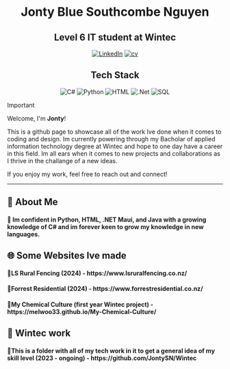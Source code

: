 <h1 align="center">
  Jonty Blue Southcombe Nguyen 
</h1>

<h2 align="center">
  Level 6 IT student at Wintec 
</h2>

<p align="center">
  <a href="https://www.linkedin.com/in/jonty-southcombe-nguyen-02aa13320/" title="LinkedIn"><img src="https://img.shields.io/badge/LinkedIn-0077B5?style=for-the-badge&logo=linkedin&logoColor=white" alt="LinkedIn"></a>  
  <a href="https://github.com/JontySN/JontySN/blob/main/Jontys%20CV.pdf" title="cv"><img src="https://img.shields.io/badge/CLICK ME FOR CV-666666?style=for-the-badge&logo=microsoft&logoColor=white" alt="cv"></a> 
</p>

<h2 align="center">
  Tech Stack
</h2>

<p align="center">
  <img src="https://img.shields.io/badge/C%23-239120?style=for-the-badge&logo=c-sharp&logoColor=white" alt="C#">
  <img src="https://img.shields.io/badge/Python-3776AB?style=for-the-badge&logo=python&logoColor=white" alt="Python">
  <img src="https://img.shields.io/badge/HTML-239120?style=for-the-badge&logo=html5&logoColor=white" alt="HTML">
  <img src="https://img.shields.io/badge/.NET-5C2D91?style=for-the-badge&logo=.net&logoColor=white" alt=".Net">
  <img src="https://img.shields.io/badge/Microsoft_SQL_Server-CC2927?style=for-the-badge&logo=microsoft-sql-server&logoColor=white" alt="SQL">
</p>

> [!IMPORTANT]
> Welcome, I'm **Jonty**!
>
> This is a github page to showcase all of the work Ive done when it comes to coding and design. Im currently powering through my Bacholar of applied information technology degree at Wintec and hope to one day have a career in this field.
> Im all ears when it comes to new projects and collaborations as I thrive in the challange of a new ideas.
> 
> If you enjoy my work, feel free to reach out and connect!

---
<h2>🌟 About Me</h2>
<h4>🔹 Im confident in Python, HTML, .NET Maui, and Java with a growing knowledge of C# and im forever keen to grow my knowledge in new languages.</h4>
<h2>🌐 Some Websites Ive made</h2>
<h4>🔹LS Rural Fencing (2024) - https://www.lsruralfencing.co.nz/</h4>
<h4>🔹Forrest Residential (2024) - https://www.forrestresidential.co.nz/</h4>
<h4>🔹My Chemical Culture (first year Wintec project) - https://melwoo33.github.io/My-Chemical-Culture/</h4>
<h2>🚀 Wintec work</h2>
<h4>🔹This is a folder with all of my tech work in it to get a general idea of my skill level (2023 - ongoing) - https://github.com/JontySN/Wintec</h4>
